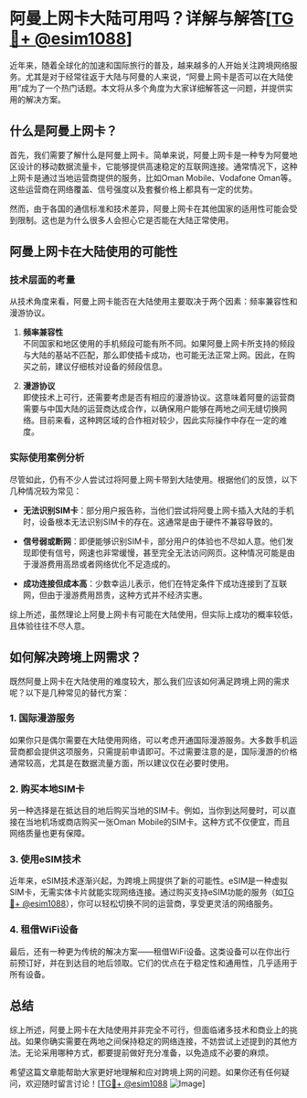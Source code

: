 # 阿曼上网卡大陆可用吗？详解与解答[[TG💪+ @esim1088](https://t.me/s/esim1088)]

近年来，随着全球化的加速和国际旅行的普及，越来越多的人开始关注跨境网络服务。尤其是对于经常往返于大陆与阿曼的人来说，“阿曼上网卡是否可以在大陆使用”成为了一个热门话题。本文将从多个角度为大家详细解答这一问题，并提供实用的解决方案。

## 什么是阿曼上网卡？

首先，我们需要了解什么是阿曼上网卡。简单来说，阿曼上网卡是一种专为阿曼地区设计的移动数据流量卡，它能够提供高速稳定的互联网连接。通常情况下，这种上网卡是通过当地运营商提供的服务，比如Oman Mobile、Vodafone Oman等。这些运营商在网络覆盖、信号强度以及套餐价格上都具有一定的优势。

然而，由于各国的通信标准和技术差异，阿曼上网卡在其他国家的适用性可能会受到限制。这也是为什么很多人会担心它是否能在大陆正常使用。

## 阿曼上网卡在大陆使用的可能性

### 技术层面的考量

从技术角度来看，阿曼上网卡能否在大陆使用主要取决于两个因素：频率兼容性和漫游协议。

1. **频率兼容性**  
   不同国家和地区使用的手机频段可能有所不同。如果阿曼上网卡所支持的频段与大陆的基站不匹配，那么即使插卡成功，也可能无法正常上网。因此，在购买之前，建议仔细核对设备的频段信息。

2. **漫游协议**  
   即使技术上可行，还需要考虑是否有相应的漫游协议。这意味着阿曼的运营商需要与中国大陆的运营商达成合作，以确保用户能够在两地之间无缝切换网络。目前来看，这种跨区域的合作相对较少，因此实际操作中存在一定的难度。

### 实际使用案例分析

尽管如此，仍有不少人尝试过将阿曼上网卡带到大陆使用。根据他们的反馈，以下几种情况较为常见：

- **无法识别SIM卡**：部分用户报告称，当他们尝试将阿曼上网卡插入大陆的手机时，设备根本无法识别SIM卡的存在。这通常是由于硬件不兼容导致的。
  
- **信号弱或断网**：即便能够识别SIM卡，部分用户的体验也不尽如人意。他们发现即使有信号，网速也非常缓慢，甚至完全无法访问网页。这种情况可能是由于漫游费用高昂或者网络优化不足造成的。

- **成功连接但成本高**：少数幸运儿表示，他们在特定条件下成功连接到了互联网，但由于漫游费用昂贵，这种方式并不经济实惠。

综上所述，虽然理论上阿曼上网卡有可能在大陆使用，但实际上成功的概率较低，且体验往往不尽人意。

## 如何解决跨境上网需求？

既然阿曼上网卡在大陆使用的难度较大，那么我们应该如何满足跨境上网的需求呢？以下是几种常见的替代方案：

### 1. 国际漫游服务

如果你只是偶尔需要在大陆使用网络，可以考虑开通国际漫游服务。大多数手机运营商都会提供这项服务，只需提前申请即可。不过需要注意的是，国际漫游的价格通常较高，尤其是在数据流量方面，所以建议仅在必要时使用。

### 2. 购买本地SIM卡

另一种选择是在抵达目的地后购买当地的SIM卡。例如，当你到达阿曼时，可以直接在当地机场或商店购买一张Oman Mobile的SIM卡。这种方式不仅便宜，而且网络质量也更有保障。

### 3. 使用eSIM技术

近年来，eSIM技术逐渐兴起，为跨境上网提供了新的可能性。eSIM是一种虚拟SIM卡，无需实体卡片就能实现网络连接。通过购买支持eSIM功能的服务（如[TG💪+ @esim1088](https://t.me/s/esim1088)），你可以轻松切换不同的运营商，享受更灵活的网络服务。

### 4. 租借WiFi设备

最后，还有一种更为传统的解决方案——租借WiFi设备。这类设备可以在你出行前预订好，并在到达目的地后领取。它们的优点在于稳定性和通用性，几乎适用于所有设备。

## 总结

综上所述，阿曼上网卡在大陆使用并非完全不可行，但面临诸多技术和商业上的挑战。如果你确实需要在两地之间保持稳定的网络连接，不妨尝试上述提到的其他方法。无论采用哪种方式，都要提前做好充分准备，以免造成不必要的麻烦。

希望这篇文章能帮助大家更好地理解和应对跨境上网的问题。如果你还有任何疑问，欢迎随时留言讨论！[[TG💪+ @esim1088](https://t.me/s/esim1088) ![Image](https://i.postimg.cc/4NQfJmqS/Snipaste-2025-05-13-00-14-12.png)]